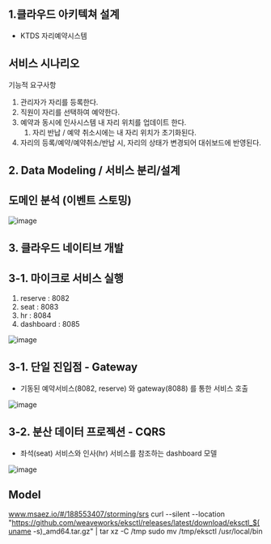 ## 1.클라우드 아키텍쳐 설계
- KTDS 자리예약시스템
## 서비스 시나리오
기능적 요구사항
1. 관리자가 자리를 등록한다.
1. 직원이 자리를 선택하여 예약한다.
1. 예약과 동시에 인사시스템 내 자리 위치를 업데이트 한다.
    1. 자리 반납 / 예약 취소시에는 내 자리 위치가 초기화된다.
1. 자리의 등록/예약/예약취소/반납 시, 자리의 상태가 변경되어 대쉬보드에 반영된다.

## 2. Data Modeling / 서비스 분리/설계
## 도메인 분석 (이벤트 스토밍)
![image](https://github.com/user-attachments/assets/20b020fc-31ad-41a5-8d86-996ab45d9064)

## 3. 클라우드 네이티브 개발
## 3-1. 마이크로 서비스 실행
1. reserve : 8082
1. seat : 8083
1. hr : 8084
1. dashboard : 8085

![image](https://github.com/user-attachments/assets/7d20cd49-7cb7-4377-952d-5b33e35459b1)

## 3-1. 단일 진입점 - Gateway
- 기동된 예약서비스(8082, reserve) 와 gateway(8088) 를 통한 서비스 호출

![image](https://github.com/user-attachments/assets/bf594af7-465c-43c6-b661-f29c9c345305)

## 3-2. 분산 데이터 프로젝션 - CQRS
- 좌석(seat) 서비스와 인사(hr) 서비스를 참조하는 dashboard 모델

![image](https://github.com/user-attachments/assets/02c593b9-7f8c-40ce-99de-fe6add4666a4)

## Model
www.msaez.io/#/188553407/storming/srs
curl --silent --location "https://github.com/weaveworks/eksctl/releases/latest/download/eksctl_$(uname -s)_amd64.tar.gz" | tar xz -C /tmp
sudo mv /tmp/eksctl /usr/local/bin
```

